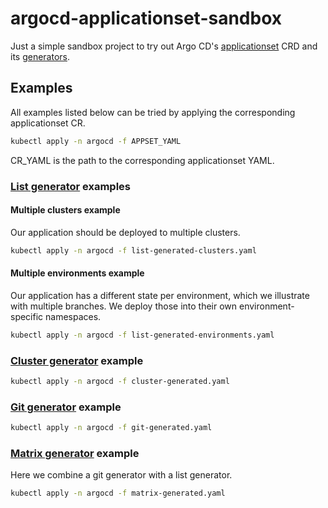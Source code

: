# argocd-applicationset-sandbox

Just a simple sandbox project to try out Argo
CD's [applicationset](https://argo-cd.readthedocs.io/en/latest/operator-manual/applicationset/) CRD and
its [generators](https://argo-cd.readthedocs.io/en/latest/operator-manual/applicationset/Generators/).

## Examples

All examples listed below can be tried by applying the corresponding applicationset CR.

```bash
kubectl apply -n argocd -f APPSET_YAML
```

CR_YAML is the path to the corresponding applicationset YAML.

### [List generator](https://argo-cd.readthedocs.io/en/latest/operator-manual/applicationset/Generators-List/) examples

#### Multiple clusters example

Our application should be deployed to multiple clusters.

```bash
kubectl apply -n argocd -f list-generated-clusters.yaml
```

#### Multiple environments example

Our application has a different state per environment, which we illustrate with multiple branches. We deploy those into
their own environment-specific namespaces.

```bash
kubectl apply -n argocd -f list-generated-environments.yaml
```

### [Cluster generator](https://argo-cd.readthedocs.io/en/latest/operator-manual/applicationset/Generators-Cluster/) example

```bash
kubectl apply -n argocd -f cluster-generated.yaml
```

### [Git generator](https://argo-cd.readthedocs.io/en/latest/operator-manual/applicationset/Generators-Git/) example

```bash
kubectl apply -n argocd -f git-generated.yaml
```

### [Matrix generator](https://argo-cd.readthedocs.io/en/latest/operator-manual/applicationset/Generators-Matrix/) example

Here we combine a git generator with a list generator.

```bash
kubectl apply -n argocd -f matrix-generated.yaml
```